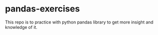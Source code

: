# pandas-exercises
This repo is to practice with python pandas library to get more insight and knowledge of it. 
